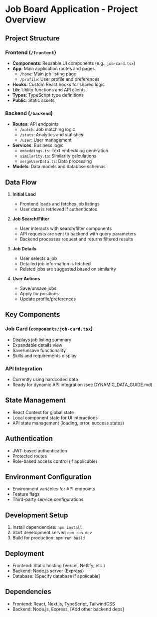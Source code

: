 # Job Board Application - Project Overview

## Project Structure

### Frontend (`/frontent`)
- **Components**: Reusable UI components (e.g., `job-card.tsx`)
- **App**: Main application routes and pages
  - `/home`: Main job listing page
  - `/profile`: User profile and preferences
- **Hooks**: Custom React hooks for shared logic
- **Lib**: Utility functions and API clients
- **Types**: TypeScript type definitions
- **Public**: Static assets

### Backend (`/backend`)
- **Routes**: API endpoints
  - `/match`: Job matching logic
  - `/stats`: Analytics and statistics
  - `/user`: User management
- **Services**: Business logic
  - `embeddings.ts`: Text embedding generation
  - `similarity.ts`: Similarity calculations
  - `mergeUserData.ts`: Data processing
- **Models**: Data models and database schemas

## Data Flow

1. **Initial Load**
   - Frontend loads and fetches job listings
   - User data is retrieved if authenticated

2. **Job Search/Filter**
   - User interacts with search/filter components
   - API requests are sent to backend with query parameters
   - Backend processes request and returns filtered results

3. **Job Details**
   - User selects a job
   - Detailed job information is fetched
   - Related jobs are suggested based on similarity

4. **User Actions**
   - Save/unsave jobs
   - Apply for positions
   - Update profile/preferences

## Key Components

### Job Card (`components/job-card.tsx`)
- Displays job listing summary
- Expandable details view
- Save/unsave functionality
- Skills and requirements display

### API Integration
- Currently using hardcoded data
- Ready for dynamic API integration (see DYNAMIC_DATA_GUIDE.md)

## State Management
- React Context for global state
- Local component state for UI interactions
- API state management (loading, error, success states)

## Authentication
- JWT-based authentication
- Protected routes
- Role-based access control (if applicable)

## Environment Configuration
- Environment variables for API endpoints
- Feature flags
- Third-party service configurations

## Development Setup
1. Install dependencies: `npm install`
2. Start development server: `npm run dev`
3. Build for production: `npm run build`

## Deployment
- Frontend: Static hosting (Vercel, Netlify, etc.)
- Backend: Node.js server (Express)
- Database: [Specify database if applicable]

## Dependencies
- Frontend: React, Next.js, TypeScript, TailwindCSS
- Backend: Node.js, Express, [Add other backend deps]
